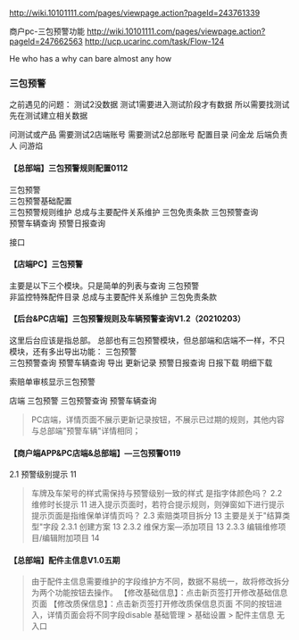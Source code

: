 http://wiki.10101111.com/pages/viewpage.action?pageId=243761339

商户pc-三包预警功能
http://wiki.10101111.com/pages/viewpage.action?pageId=247662563
http://ucp.ucarinc.com/task/Flow-124 


He who has a why can bare almost any how

### 三包预警

之前遇见的问题：
测试2没数据
测试1需要进入测试阶段才有数据
所以需要找测试先在测试建立相关数据

问测试或产品
需要测试2店端账号
需要测试2总部账号
配置目录 问金龙
后端负责人 问游焰

#### 【总部端】三包预警规则配置0112
三包预警	
    三包预警基础配置	
        三包预警规则维护
		总成与主要配件关系维护
		三包免责条款
	三包预警查询	
        预警车辆查询
		预警日报查询

接口

#### 【店端PC】三包预警
主要是以下三个模块。只是简单的列表与查询
三包预警	
    非监控特殊配件目录 
    总成与主要配件关系维护
    三包免责条款

#### 【后台&PC店端】三包预警规则及车辆预警查询V1.2（20210203）
这里后台应该是指总部。
总部也有三包预警模块，但总部端和店端不一样，不只模块，还有多出导出功能：
三包预警	
    三包预警查询
    	预警车辆查询 
            导出
            更新记录
		预警日报查询 
            日报下载
            明细下载

索赔单审核显示三包预警

店端
三包预警
	三包预警查询
    	预警车辆查询
> PC店端，详情页面不展示更新记录按钮，不展示已过期的规则，其他内容与总部端"预警车辆"详情相同；

#### 【商户端APP&PC店端&总部端】—三包预警0119
2.1 预警级别提示	11
> 车牌及车架号的样式需保持与预警级别一致的样式
是指字体颜色吗？
2.2 维修时长提示	11
> 进入提示页面时，若符合提示规则，则弹窗如下进行提示
提示页面是指维保单详情页吗？
2.3 索赔类项目拆分	13
主要是关于"结算类型"字段
2.3.1 创建方案	13
2.3.2 维保方案—添加项目	13
2.3.3 编辑维修项目/编辑附加项目	14


#### 【总部端】配件主信息V1.0五期
> 由于配件主信息需要维护的字段维护方不同，数据不易统一，故将修改拆分为两个功能按钮去操作。
>【修改基础信息】：点击新页签打开修改基础信息页面
>【修改质保信息】：点击新页签打开修改质保信息页面
不同的按钮进入，详情页面会将不同字段disable
基础管理 > 基础设置 > 配件主信息 无入口

